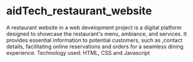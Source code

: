 # aidTech_restaurant_website
A restaurant website in a web development project is a digital platform designed to showcase the restaurant's menu, ambiance, and services. It provides essential information to potential customers, such as ,contact details, facilitating online reservations and orders for a seamless dining experience. Technology used: HTML, CSS and Javascript

